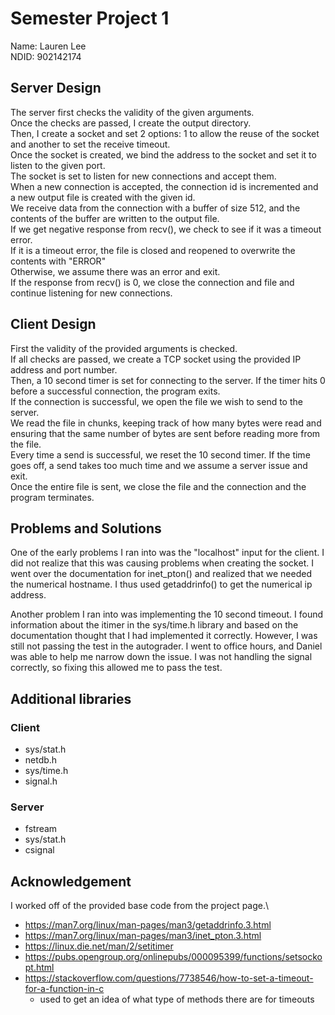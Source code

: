 # Semester Project 1

Name: Lauren Lee\
NDID: 902142174

## Server Design

The server first checks the validity of the given arguments.\
Once the checks are passed, I create the output directory.\
Then, I create a socket and set 2 options: 1 to allow the reuse of the socket and another to set the receive timeout.\
Once the socket is created, we bind the address to the socket and set it to listen to the given port.\
The socket is set to listen for new connections and accept them.\
When a new connection is accepted, the connection id is incremented and a new output file is created with the given id.\
We receive data from the connection with a buffer of size 512, and the contents of the buffer are written to the output file.\
If we get negative response from recv(), we check to see if it was a timeout error.\
If it is a timeout error, the file is closed and reopened to overwrite the contents with "ERROR"\
Otherwise, we assume there was an error and exit.\
If the response from recv() is 0, we close the connection and file and continue listening for new connections.

## Client Design

First the validity of the provided arguments is checked.\
If all checks are passed, we create a TCP socket using the provided IP address and port number.\
Then, a 10 second timer is set for connecting to the server. If the timer hits 0 before a successful connection, the program exits.\
If the connection is successful, we open the file we wish to send to the server.\
We read the file in chunks, keeping track of how many bytes were read and ensuring that the same number of bytes are sent before reading more from the file.\
Every time a send is successful, we reset the 10 second timer. If the time goes off, a send takes too much time and we assume a server issue and exit.\
Once the entire file is sent, we close the file and the connection and the program terminates.

## Problems and Solutions

One of the early problems I ran into was the "localhost" input for the client. I did not realize that this was causing problems when creating the socket. I went over the documentation for inet_pton() and realized that we needed the numerical hostname. I thus used getaddrinfo() to get the numerical ip address.

Another problem I ran into was implementing the 10 second timeout. I found information about the itimer in the sys/time.h library and based on the documentation thought that I had implemented it correctly. However, I was still not passing the test in the autograder. I went to office hours, and Daniel was able to help me narrow down the issue. I was not handling the signal correctly, so fixing this allowed me to pass the test.

## Additional libraries

### Client

- sys/stat.h
- netdb.h
- sys/time.h
- signal.h

### Server

- fstream
- sys/stat.h
- csignal

## Acknowledgement

I worked off of the provided base code from the project page.\

- https://man7.org/linux/man-pages/man3/getaddrinfo.3.html
- https://man7.org/linux/man-pages/man3/inet_pton.3.html
- https://linux.die.net/man/2/setitimer
- https://pubs.opengroup.org/onlinepubs/000095399/functions/setsockopt.html
- https://stackoverflow.com/questions/7738546/how-to-set-a-timeout-for-a-function-in-c
  - used to get an idea of what type of methods there are for timeouts
